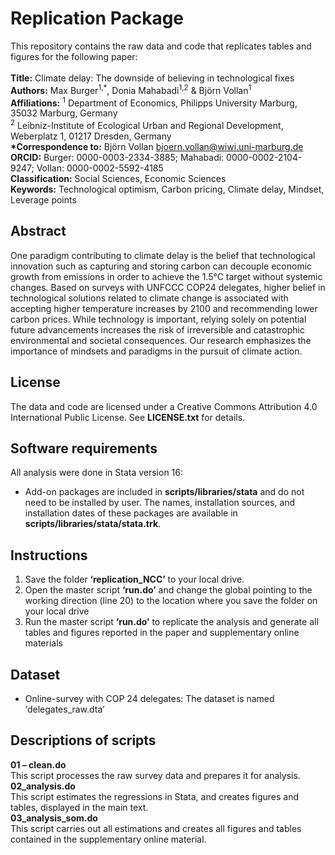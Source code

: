 # Replication Package
This repository contains the raw data and code that replicates tables and figures for the following paper: <br><br>
__Title:__ Climate delay: The downside of believing in technological fixes<br>
__Authors:__ Max Burger<sup>1,*</sup>, Donia Mahabadi<sup>1,2</sup> & Björn Vollan<sup>1</sup> <br>
__Affiliations:__ <sup>1</sup> Department of Economics, Philipps University Marburg, 35032 Marburg, Germany <br>
<sup>2</sup> Leibniz-Institute of Ecological Urban and Regional Development, Weberplatz 1, 01217 Dresden, Germany <br>
__*Correspondence to:__ Björn Vollan bjoern.vollan@wiwi.uni-marburg.de <br>
__ORCID:__ Burger: 0000-0003-2334-3885; Mahabadi: 0000-0002-2104-9247; Vollan: 0000-0002-5592-4185 <br>
__Classification:__ Social Sciences, Economic Sciences <br>
__Keywords:__ Technological optimism, Carbon pricing, Climate delay, Mindset, Leverage points <br>

## Abstract
One paradigm contributing to climate delay is the belief that technological innovation such as capturing and storing carbon can decouple economic growth from emissions in order to achieve the 1.5°C target without systemic changes. Based on surveys with UNFCCC COP24 delegates, higher belief in technological solutions related to climate change is associated with accepting higher temperature increases by 2100 and recommending lower carbon prices. While technology is important, relying solely on potential future advancements increases the risk of irreversible and catastrophic environmental and societal consequences. Our research emphasizes the importance of mindsets and paradigms in the pursuit of  climate action.

## License
The data and code are licensed under a Creative Commons Attribution 4.0 International Public License. See __LICENSE.txt__ for details.

## Software requirements
All analysis were done in Stata version 16:
- Add-on packages are included in __scripts/libraries/stata__ and do not need to be installed by user. The names, installation sources, and installation dates of these packages are available in __scripts/libraries/stata/stata.trk__.

## Instructions
1.	Save the folder __‘replication_NCC’__ to your local drive.
2.	Open the master script __‘run.do’__ and change the global pointing to the working direction (line 20) to the location where you save the folder on your local drive 
3.	Run the master script __‘run.do’__  to replicate the analysis and generate all tables and figures reported in the paper and supplementary online materials

## Dataset
- Online-survey with COP 24 delegates: The dataset is named ‘delegates_raw.dta’

## Descriptions of scripts
__01 – clean.do__ <br> 
This script processes the raw survey data and prepares it for analysis.<br>
__02_analysis.do__<br> 
This script estimates the regressions in Stata, and creates figures and tables, displayed in the main text.<br>
__03_analysis_som.do__<br>
This script carries out all estimations and creates all figures and tables contained in the supplementary online material.<br>
